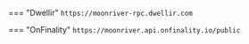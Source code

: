 === "Dwellir"
    ```
    https://moonriver-rpc.dwellir.com
    ```

=== "OnFinality"
    ```
    https://moonriver.api.onfinality.io/public
    ```
